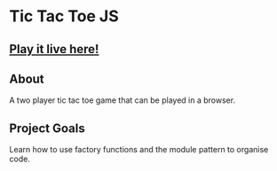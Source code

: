# Tic Tac Toe JS

## [Play it live here!](https://biscuitlegs.github.io/tic-tac-toe-js/)

## About
A two player tic tac toe game that can be played in a browser.

## Project Goals
Learn how to use factory functions and the module pattern to organise code.
